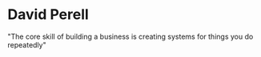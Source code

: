 # David Perell

"The core skill of building a business is creating systems for things you do repeatedly"